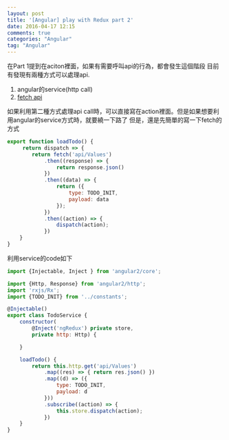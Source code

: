 ```yaml
---
layout: post
title: '[Angular] play with Redux part 2'
date: 2016-04-17 12:15
comments: true
categories: "Angular"
tag: "Angular" 
---
```

在Part 1提到在aciton裡面，如果有需要呼叫api的行為，都會發生這個階段
目前有發現有兩種方式可以處理api. 
1. angular的service(http call)
2. [fetch api](https://github.com/github/fetch)

如果利用第二種方式處理api call時，可以直接寫在action裡面。但是如果想要利用angular的service方式時，就要繞一下路了
但是，還是先簡單的寫一下fetch的方式

```js
export function loadTodo() {
	 return dispatch => {
        return fetch('api/Values')
            .then((response) => {
                return response.json()
            })
            .then((data) => {
                return ({
                    type: TODO_INIT,
                    payload: data
                });
            })
            .then((action) => {
                dispatch(action);
            })
    }
}
```

利用service的code如下
```js
import {Injectable, Inject } from 'angular2/core';

import {Http, Response} from 'angular2/http';
import 'rxjs/Rx';
import {TODO_INIT} from '../constants';

@Injectable()
export class TodoService {
    constructor(
        @Inject('ngRedux') private store,
        private http: Http) {

    }

    loadTodo() {
        return this.http.get('api/Values')
            .map((res) => { return res.json() })
            .map((d) => ({
                type: TODO_INIT,
                payload: d
            }))
            .subscribe((action) => {
                this.store.dispatch(action);
            })
    }
}
```
